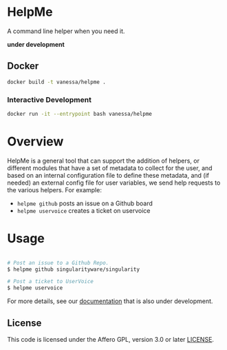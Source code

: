 # HelpMe

A command line helper when you need it.

**under development**

## Docker

```bash
docker build -t vanessa/helpme .
```

### Interactive Development

```bash
docker run -it --entrypoint bash vanessa/helpme
```

# Overview
HelpMe is a general tool that can support the addition of helpers, or different
modules that have a set of metadata to collect for the user, and based on an internal
configuration file to define these metadata, and (if needed) an external config file
for user variables, we send help requests to the various helpers. For example:

 - `helpme github` posts an issue on a Github board
 - `helpme uservoice` creates a ticket on uservoice


# Usage

```bash

# Post an issue to a Github Repo.
$ helpme github singularityware/singularity

# Post a ticket to UserVoice
$ helpme uservoice
```

For more details, see our [documentation](https://vsoch.github.io/helpme) that is also under development.

## License

This code is licensed under the Affero GPL, version 3.0 or later [LICENSE](LICENSE).
